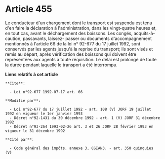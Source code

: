 # Article 455

Le conducteur d'un chargement dont le transport est suspendu est tenu d'en faire la déclaration à l'administration, dans les
vingt-quatre heures et, en tout cas, avant le déchargement des boissons. Les congés, acquits-à-caution, passavants, laissez-
passer ou documents d'accompagnement mentionnés à l'article 66 de la loi n° 92-677 du 17 juillet 1992, sont conservés par les
agents jusqu'à la reprise du transport; ils sont visés et remis au départ, après vérification des boissons qui doivent être
représentées aux agents à toute réquisition. Le délai est prolongé de toute la durée pendant laquelle le transport a été
interrompu.

**Liens relatifs à cet article**

	**Cite**:

	  - Loi n°92-677 1992-07-17 art. 66

	**Modifié par**:

	  - Loi n°92-677 du 17 juillet 1992 - art. 108 (V) JORF 19 juillet 1992 en vigueur le 1er janvier 1993
	  - Décret n°92-1431 du 30 décembre 1992 - art. 1 (V) JORF 31 décembre 1992
	  - Décret n°93-264 1993-02-26 art. 3 et 26 JORF 28 février 1993 en vigueur le 31 décembre 1992

	**Cité par**:

	  - Code général des impôts, annexe 3, CGIAN3. - art. 350 quinquies (V)
